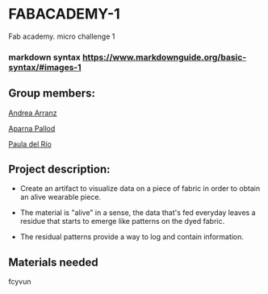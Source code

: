 # FABACADEMY-1
Fab academy. micro challenge 1

### markdown syntax https://www.markdownguide.org/basic-syntax/#images-1

## Group members: 
[Andrea Arranz](https://andrea-arranz.github.io/website/)

[Aparna Pallod](https://understood-lint-c6a.notion.site/b919878341cf404bad0df8a4e28ccdf3?v=854afea31dc74448b07f3ecc4f47a6f5)

[Paula del Río](https://paula-delrio-arteaga.github.io/mdef/index.html)


## Project description: 

 - Create an artifact to visualize data on a piece of fabric in order to obtain an alive wearable piece. 
 
 - The material is "alive" in a sense, the data that's fed everyday leaves a residue that starts to emerge like patterns on the dyed fabric.

 - The residual patterns provide a way to log and contain information.





## Materials needed 
fcyvun
